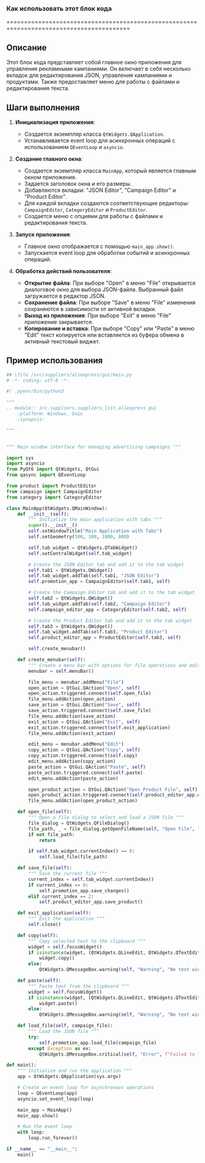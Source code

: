### **Как использовать этот блок кода**
=========================================================================================

Описание
-------------------------
Этот блок кода представляет собой главное окно приложения для управления рекламными кампаниями. Он включает в себя несколько вкладок для редактирования JSON, управления кампаниями и продуктами. Также предоставляет меню для работы с файлами и редактирования текста.

Шаги выполнения
-------------------------
1. **Инициализация приложения**:
   - Создается экземпляр класса `QtWidgets.QApplication`.
   - Устанавливается event loop для асинхронных операций с использованием `QEventLoop` и `asyncio`.

2. **Создание главного окна**:
   - Создается экземпляр класса `MainApp`, который является главным окном приложения.
   - Задается заголовок окна и его размеры.
   - Добавляются вкладки: "JSON Editor", "Campaign Editor" и "Product Editor".
   - Для каждой вкладки создаются соответствующие редакторы: `CampaignEditor`, `CategoryEditor` и `ProductEditor`.
   - Создается меню с опциями для работы с файлами и редактирования текста.

3. **Запуск приложения**:
   - Главное окно отображается с помощью `main_app.show()`.
   - Запускается event loop для обработки событий и асинхронных операций.

4. **Обработка действий пользователя**:
   - **Открытие файла**: При выборе "Open" в меню "File" открывается диалоговое окно для выбора JSON-файла. Выбранный файл загружается в редактор JSON.
   - **Сохранение файла**: При выборе "Save" в меню "File" изменения сохраняются в зависимости от активной вкладки.
   - **Выход из приложения**: При выборе "Exit" в меню "File" приложение закрывается.
   - **Копирование и вставка**: При выборе "Copy" или "Paste" в меню "Edit" текст копируется или вставляется из буфера обмена в активный текстовый виджет.

Пример использования
-------------------------

```python
## \file /src/suppliers/aliexpress/gui/main.py
# -*- coding: utf-8 -*-

#! .pyenv/bin/python3

"""
.. module:: src.suppliers.suppliers_list.aliexpress.gui
    :platform: Windows, Unix
    :synopsis:

"""


""" Main window interface for managing advertising campaigns """

import sys
import asyncio
from PyQt6 import QtWidgets, QtGui
from qasync import QEventLoop

from product import ProductEditor
from campaign import CampaignEditor
from category import CategoryEditor

class MainApp(QtWidgets.QMainWindow):
    def __init__(self):
        """ Initialize the main application with tabs """
        super().__init__()
        self.setWindowTitle("Main Application with Tabs")
        self.setGeometry(100, 100, 1800, 800)

        self.tab_widget = QtWidgets.QTabWidget()
        self.setCentralWidget(self.tab_widget)

        # Create the JSON Editor tab and add it to the tab widget
        self.tab1 = QtWidgets.QWidget()
        self.tab_widget.addTab(self.tab1, "JSON Editor")
        self.promotion_app = CampaignEditor(self.tab1, self)

        # Create the Campaign Editor tab and add it to the tab widget
        self.tab2 = QtWidgets.QWidget()
        self.tab_widget.addTab(self.tab2, "Campaign Editor")
        self.campaign_editor_app = CategoryEditor(self.tab2, self)

        # Create the Product Editor tab and add it to the tab widget
        self.tab3 = QtWidgets.QWidget()
        self.tab_widget.addTab(self.tab3, "Product Editor")
        self.product_editor_app = ProductEditor(self.tab3, self)

        self.create_menubar()

    def create_menubar(self):
        """ Create a menu bar with options for file operations and edit commands """
        menubar = self.menuBar()

        file_menu = menubar.addMenu("File")
        open_action = QtGui.QAction("Open", self)
        open_action.triggered.connect(self.open_file)
        file_menu.addAction(open_action)
        save_action = QtGui.QAction("Save", self)
        save_action.triggered.connect(self.save_file)
        file_menu.addAction(save_action)
        exit_action = QtGui.QAction("Exit", self)
        exit_action.triggered.connect(self.exit_application)
        file_menu.addAction(exit_action)

        edit_menu = menubar.addMenu("Edit")
        copy_action = QtGui.QAction("Copy", self)
        copy_action.triggered.connect(self.copy)
        edit_menu.addAction(copy_action)
        paste_action = QtGui.QAction("Paste", self)
        paste_action.triggered.connect(self.paste)
        edit_menu.addAction(paste_action)

        open_product_action = QtGui.QAction("Open Product File", self)
        open_product_action.triggered.connect(self.product_editor_app.open_file)
        file_menu.addAction(open_product_action)

    def open_file(self):
        """ Open a file dialog to select and load a JSON file """
        file_dialog = QtWidgets.QFileDialog()
        file_path, _ = file_dialog.getOpenFileName(self, "Open File", "", "JSON files (*.json)")
        if not file_path:
            return

        if self.tab_widget.currentIndex() == 0:
            self.load_file(file_path)

    def save_file(self):
        """ Save the current file """
        current_index = self.tab_widget.currentIndex()
        if current_index == 0:
            self.promotion_app.save_changes()
        elif current_index == 2:
            self.product_editor_app.save_product()

    def exit_application(self):
        """ Exit the application """
        self.close()

    def copy(self):
        """ Copy selected text to the clipboard """
        widget = self.focusWidget()
        if isinstance(widget, (QtWidgets.QLineEdit, QtWidgets.QTextEdit, QtWidgets.QPlainTextEdit)):
            widget.copy()
        else:
            QtWidgets.QMessageBox.warning(self, "Warning", "No text widget in focus to copy.")

    def paste(self):
        """ Paste text from the clipboard """
        widget = self.focusWidget()
        if isinstance(widget, (QtWidgets.QLineEdit, QtWidgets.QTextEdit, QtWidgets.QPlainTextEdit)):
            widget.paste()
        else:
            QtWidgets.QMessageBox.warning(self, "Warning", "No text widget in focus to paste.")

    def load_file(self, campaign_file):
        """ Load the JSON file """
        try:
            self.promotion_app.load_file(campaign_file)
        except Exception as ex:
            QtWidgets.QMessageBox.critical(self, "Error", f"Failed to load JSON file: {ex}")

def main():
    """ Initialize and run the application """
    app = QtWidgets.QApplication(sys.argv)

    # Create an event loop for asynchronous operations
    loop = QEventLoop(app)
    asyncio.set_event_loop(loop)

    main_app = MainApp()
    main_app.show()

    # Run the event loop
    with loop:
        loop.run_forever()

if __name__ == "__main__":
    main()